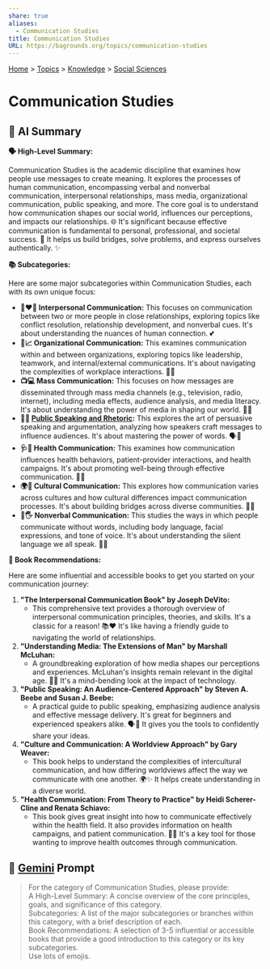 ```yaml
---
share: true
aliases:
  - Communication Studies
title: Communication Studies
URL: https://bagrounds.org/topics/communication-studies
---
```

[Home](../index.md) > [Topics](./index.md) > [Knowledge](./a-hierarchical-view-of-human-knowledge.md) > [Social Sciences](./social-sciences.md)  
# Communication Studies  
## 🤖 AI Summary  
**🗣️ High-Level Summary:**  
  
Communication Studies is the academic discipline that examines how people use messages to create meaning. It explores the processes of human communication, encompassing verbal and nonverbal communication, interpersonal relationships, mass media, organizational communication, public speaking, and more. The core goal is to understand how communication shapes our social world, influences our perceptions, and impacts our relationships. 🌐 It's significant because effective communication is fundamental to personal, professional, and societal success. 🤝 It helps us build bridges, solve problems, and express ourselves authentically. ✨  
  
**📚 Subcategories:**  
  
Here are some major subcategories within Communication Studies, each with its own unique focus:  
  
* **👩‍❤️‍👨 Interpersonal Communication:** This focuses on communication between two or more people in close relationships, exploring topics like conflict resolution, relationship development, and nonverbal cues. It's about understanding the nuances of human connection. 💕  
* **🏢📈 Organizational Communication:** This examines communication within and between organizations, exploring topics like leadership, teamwork, and internal/external communications. It's about navigating the complexities of workplace interactions. 💼🤝  
* **📺💻 Mass Communication:** This focuses on how messages are disseminated through mass media channels (e.g., television, radio, internet), including media effects, audience analysis, and media literacy. It's about understanding the power of media in shaping our world. 📰📱  
* **🎤📜 [Public Speaking and Rhetoric](./public-speaking-and-rhetoric.md):** This explores the art of persuasive speaking and argumentation, analyzing how speakers craft messages to influence audiences. It's about mastering the power of words. 🗣️🌟  
* **🩺💊 Health Communication:** This examines how communication influences health behaviors, patient-provider interactions, and health campaigns. It's about promoting well-being through effective communication. 💖🏥  
* **🌍🤝 Cultural Communication:** This explores how communication varies across cultures and how cultural differences impact communication processes. It's about building bridges across diverse communities. 🌈🤗  
* **👀🖐️ Nonverbal Communication:** This studies the ways in which people communicate without words, including body language, facial expressions, and tone of voice. It's about understanding the silent language we all speak. 🤫✨  
  
**📖 Book Recommendations:**  
  
Here are some influential and accessible books to get you started on your communication journey:  
  
1.  **"The Interpersonal Communication Book" by Joseph DeVito:**  
    * This comprehensive text provides a thorough overview of interpersonal communication principles, theories, and skills. It's a classic for a reason! 📚❤️ It's like having a friendly guide to navigating the world of relationships.  
2.  **"Understanding Media: The Extensions of Man" by Marshall McLuhan:**  
    * A groundbreaking exploration of how media shapes our perceptions and experiences. McLuhan's insights remain relevant in the digital age. 📱🤯 It's a mind-bending look at the impact of technology.  
3.  **"Public Speaking: An Audience-Centered Approach" by Steven A. Beebe and Susan J. Beebe:**  
    * A practical guide to public speaking, emphasizing audience analysis and effective message delivery. It's great for beginners and experienced speakers alike. 🗣️🌟 It gives you the tools to confidently share your ideas.  
4.  **"Culture and Communication: A Worldview Approach" by Gary Weaver:**  
    * This book helps to understand the complexities of intercultural communication, and how differing worldviews affect the way we communicate with one another. 🌍✨ It helps create understanding in a diverse world.  
5.  **"Health Communication: From Theory to Practice" by Heidi Scherer-Cline and Renata Schiavo:**  
    * This book gives great insight into how to communicate effectively within the health field. It also provides information on health campaigns, and patient communication. 🏥🙏 It's a key tool for those wanting to improve health outcomes through communication.  
  
## 💬 [Gemini](https://gemini.google.com/app) Prompt  
> For the category of Communication Studies, please provide:  
A High-Level Summary: A concise overview of the core principles, goals, and significance of this category.  
Subcategories: A list of the major subcategories or branches within this category, with a brief description of each.  
Book Recommendations: A selection of 3-5 influential or accessible books that provide a good introduction to this category or its key subcategories.  
Use lots of emojis.